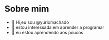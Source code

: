 # Sobre mim

- 👋 Hi,eu sou @yuriomachado
- 👀 estou interessada em aprender a programar
- 🌱 eu estou aprendendo aos poucos
